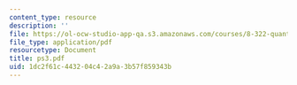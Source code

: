 ```yaml
---
content_type: resource
description: ''
file: https://ol-ocw-studio-app-qa.s3.amazonaws.com/courses/8-322-quantum-theory-ii-spring-2003/1dc2f61c443204c42a9a3b57f859343b_ps3.pdf
file_type: application/pdf
resourcetype: Document
title: ps3.pdf
uid: 1dc2f61c-4432-04c4-2a9a-3b57f859343b
---
```

